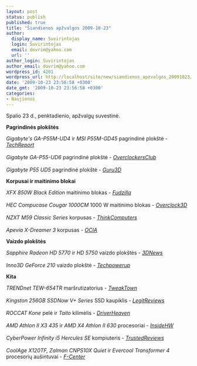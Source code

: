 ```yaml
---
layout: post
status: publish
published: true
title: "Šiandienos apžvalgos 2009-10-23"
author:
  display_name: Suvirintojas
  login: Suvirintojas
  email: dovrim@yahoo.com
  url: ''
author_login: Suvirintojas
author_email: dovrim@yahoo.com
wordpress_id: 4201
wordpress_url: http://localhost/site/new/siandienos_apzvalgos_20091023/
date: '2009-10-23 23:56:58 +0300'
date_gmt: '2009-10-23 23:56:58 +0300'
categories:
- Naujienos
---
```

<p>Spalio 23 d., penktadienio, apžvalgų suvestinė.</p>
<p><b>Pagrindinės plokštės</b></p>
<p><i>Gigabyte's GA-P55M-UD4</i> ir <i>MSI P55M-GD45</i> pagrindinė plokštė - <i><a class="ns" href="http://www.techreport.com/articles.x/17789">TechReport</a></i><br />
<br /><i>Gigabyte GA-P55-UD6</i> pagrindinė plokštė - <i><a class="ns" href="http://www.overclockersclub.com/reviews/gigabyte_ga_p55_ud6/">OverclockersClub</a></i><br />
<br /><i>Gigabyte P55 UD5</i> pagrindinė plokštė - <i><a class="ns" href="http://guru3d.com/article/gigabyte-p55-ud5-review-test/">Guru3D</a></i></p>
<p><b>Korpusai ir maitinimo blokai</b></p>
<p><i>XFX 850W Black Edition</i> maitinimo blokas - <i><a class="ns" href="http://www.fudzilla.com/content/view/16081/40/">Fudzilla</a></i><br />
<br /><i>HEC Compucase Cougar 1000CM</i> 1000 W maitinimo blokas - <i><a class="ns" href="http://overclock3d.net/reviews.php?/power_supply/hec_compucase_cougar_1000cm_modular_psu/1">Overclock3D</a></i><br />
<br /><i>NZXT M59 Classic Series</i> korpusas - <i><a class="ns" href="http://www.thinkcomputers.org/index.php?x=reviews&id=1066">ThinkComputers</a></i><br />
<br /><i>Apevia X-Dreamer 3</i> korpusas - <i><a class="ns" href="http://www.ocia.net/reviews/apexdream3/page1.shtml">OCIA</a></i></p>
<p><b>Vaizdo plokštės</b></p>
<p><i>Sapphire Radeon HD 5770</i> ir <i>HD 5750</i> vaizdo plokštės - <i><a class="ns" href="http://www.3dnews.ru/video/sapphire_radeon_hd_5770_and_5750/">3DNews</a></i><br />
<br /><i>Inno3D GeForce 210</i> vaizdo plokštė - <i><a class="ns" href="http://www.techpowerup.com/reviews/Inno3D/GeForce_210/">Techpowerup</a></i></p>
<p><b>Kita</b></p>
<p><i>TRENDnet TEW-654TR</i> maršrutizatorius - <i><a class="ns" href="http://www.tweaktown.com/reviews/2977/trendnet_tew_654tr_300mbps_wireless_n_travel_router/index.html">TweakTown</a></i><br />
<br /><i>Kingston 256GB SSDNow V+ Series</i> SSD kaupiklis - <i><a class="ns" href="http://www.legitreviews.com/article/1110/1/">LegitReviews</a></i><br />
<br /><i>ROCCAT Kone</i> pelė ir <i>Taito</i> kilimėlis - <i><a class="ns" href="http://www.driverheaven.net/reviews.php?reviewid=873">DriverHeaven</a></i><br />
<br /><i>AMD Athlon II X3 435</i> ir <i>AMD X4 Athlon II 630</i> procesoriai - <i><a class="ns" href="http://www.insidehw.com/Reviews/CPU/AMD-Athlon-II-X3-435-and-AMD-X4-Athlon-II-630.html">InsideHW</a></i><br />
<br /><i>CyberPower Infinity i5 Hercules SE</i> kompiuteris - <i><a class="ns" href="http://www.trustedreviews.com/pcs/review/2009/10/22/CyberPower-Infinity-i5-Hercules-SE-Gaming-PC/p1">TrustedReviews</a></i><br />
<br /><i>CoolAge X120TF, Zalman CNPS10X Quiet</i> ir <i>Evercool Transformer 4</i> procesorių aušintuvai - <i><a class="ns" href="http://www.fcenter.ru/online.shtml?articles/hardware/cooling/27550">F-Center</a></i><br /></p>
